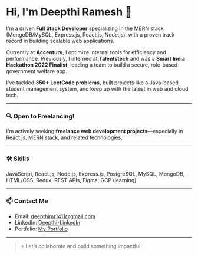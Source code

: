 # Hi, I'm Deepthi Ramesh 👋

I'm a driven **Full Stack Developer** specializing in the MERN stack (MongoDB/MySQL, Express.js, React.js, Node.js), with a proven track record in building scalable web applications.

Currently at **Accenture**, I optimize internal tools for efficiency and performance. Previously, I interned at **Talentstech** and was a **Smart India Hackathon 2022 Finalist**, leading a team to build a secure, role-based government welfare app.

I've tackled **350+ LeetCode problems**, built projects like a Java-based student management system, and keep up with the latest in web and cloud tech.

---

### 🔍 Open to Freelancing!
I'm actively seeking **freelance web development projects**—especially in React.js, MERN stack, and related technologies.

---

### 🛠️ Skills
JavaScript, React.js, Node.js, Express.js, PostgreSQL, MySQL, MongoDB, HTML/CSS, Redux, REST APIs, Figma, GCP (learning)

---

### 📫 Contact Me
- Email: deepthimr1411@gmail.com
- LinkedIn: [Deepthi-LinkedIn](https://www.linkedin.com/in/deepthi-m-r-9205911b9/)
- Portfolio: [My Portfolio](https://deepthimrportfolio.vercel.app/)

---

> ⚡ Let’s collaborate and build something impactful!
